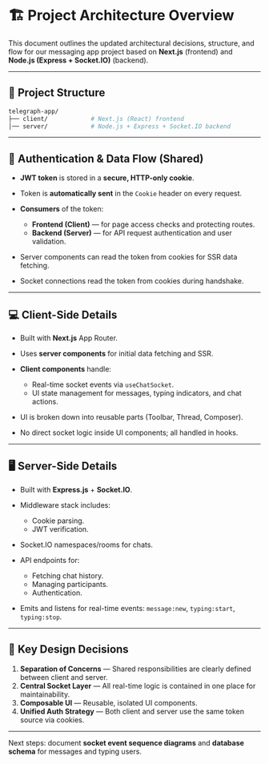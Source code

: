 # 🏗️ Project Architecture Overview

This document outlines the updated architectural decisions, structure, and flow for our messaging app project based on **Next.js** (frontend) and **Node.js (Express + Socket.IO)** (backend).

---

## 🧩 Project Structure

```bash
telegraph-app/
├── client/            # Next.js (React) frontend
│── server/            # Node.js + Express + Socket.IO backend
```

---

## 🔐 Authentication & Data Flow (Shared)

* **JWT token** is stored in a **secure, HTTP-only cookie**.
* Token is **automatically sent** in the `Cookie` header on every request.
* **Consumers** of the token:

  * **Frontend (Client)** — for page access checks and protecting routes.
  * **Backend (Server)** — for API request authentication and user validation.
* Server components can read the token from cookies for SSR data fetching.
* Socket connections read the token from cookies during handshake.

---

## 💻 Client-Side Details

* Built with **Next.js** App Router.
* Uses **server components** for initial data fetching and SSR.
* **Client components** handle:

  * Real-time socket events via `useChatSocket`.
  * UI state management for messages, typing indicators, and chat actions.
* UI is broken down into reusable parts (Toolbar, Thread, Composer).
* No direct socket logic inside UI components; all handled in hooks.

---

## 🖥️ Server-Side Details

* Built with **Express.js** + **Socket.IO**.
* Middleware stack includes:

  * Cookie parsing.
  * JWT verification.
* Socket.IO namespaces/rooms for chats.
* API endpoints for:

  * Fetching chat history.
  * Managing participants.
  * Authentication.
* Emits and listens for real-time events: `message:new`, `typing:start`, `typing:stop`.

---

## 🧠 Key Design Decisions

1. **Separation of Concerns** — Shared responsibilities are clearly defined between client and server.
2. **Central Socket Layer** — All real-time logic is contained in one place for maintainability.
3. **Composable UI** — Reusable, isolated UI components.
4. **Unified Auth Strategy** — Both client and server use the same token source via cookies.

---

Next steps: document **socket event sequence diagrams** and **database schema** for messages and typing users.
